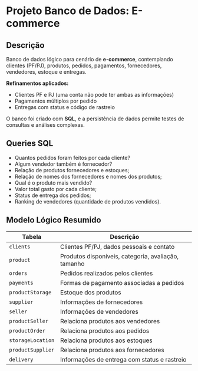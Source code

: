 # Projeto Banco de Dados: E-commerce

## Descrição
Banco de dados lógico para cenário de **e-commerce**, contemplando clientes (PF/PJ), produtos, pedidos, pagamentos, fornecedores, vendedores, estoque e entregas.  

**Refinamentos aplicados:**
- Clientes PF e PJ (uma conta não pode ter ambas as informações)
- Pagamentos múltiplos por pedido
- Entregas com status e código de rastreio

O banco foi criado com **SQL**, e a persistência de dados permite testes de consultas e análises complexas.

## Queries SQL

- Quantos pedidos foram feitos por cada cliente?
- Algum vendedor também é fornecedor?
- Relação de produtos fornecedores e estoques;
- Relação de nomes dos fornecedores e nomes dos produtos;
- Qual é o produto mais vendido?
- Valor total gasto por cada cliente;
- Status de entrega dos pedidos;
- Ranking de vendedores (quantidade de produtos vendidos).

## Modelo Lógico Resumido

| Tabela            | Descrição                                           |
|------------------|---------------------------------------------------|
| `clients`         | Clientes PF/PJ, dados pessoais e contato         |
| `product`         | Produtos disponíveis, categoria, avaliação, tamanho |
| `orders`          | Pedidos realizados pelos clientes                |
| `payments`        | Formas de pagamento associadas a pedidos        |
| `productStorage`  | Estoque dos produtos                               |
| `supplier`        | Informações de fornecedores                       |
| `seller`          | Informações de vendedores                          |
| `productSeller`   | Relaciona produtos aos vendedores                 |
| `productOrder`    | Relaciona produtos aos pedidos                     |
| `storageLocation` | Relaciona produtos aos estoques                   |
| `productSupplier` | Relaciona produtos aos fornecedores               |
| `delivery`        | Informações de entrega com status e rastreio     |
